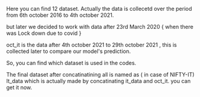 Here you can find 12 dataset. Actually the data is collecetd over the period from 6th october 2016 to 4th october 2021.

but later we decided to work with data after 23rd March 2020 { when there was Lock down due to covid } 

oct_it  is the data after 4th october 2021 to 29th october 2021 , this is collected later to compare our model's prediction.


So, you  can find which dataset is used in the codes.

The final dataset after concatinatining all is named as ( in case of NIFTY-IT) It_data which is actually made by concatinating it_data and oct_it.
you can get it now. 
